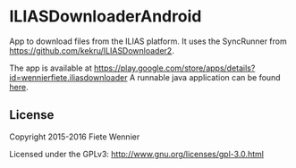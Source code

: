 # ILIASDownloaderAndroid
App to download files from the ILIAS platform. 
It uses the SyncRunner from https://github.com/kekru/ILIASDownloader2.

The app is available at
https://play.google.com/store/apps/details?id=wennierfiete.iliasdownloader
A runnable java application can be found <a href="http://whiledo.de/index.php?p=iliasdownloader2">here</a>.

## License

Copyright 2015-2016 Fiete Wennier

Licensed under the GPLv3: http://www.gnu.org/licenses/gpl-3.0.html
